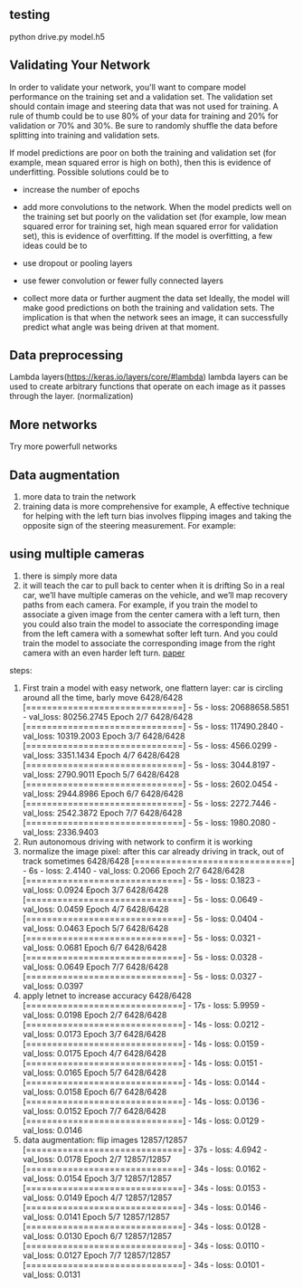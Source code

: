 ## testing
python drive.py model.h5
## Validating Your Network
In order to validate your network, you'll want to compare model performance on the training set and a validation set. The validation set should contain image and steering data that was not used for training. A rule of thumb could be to use 80% of your data for training and 20% for validation or 70% and 30%. Be sure to randomly shuffle the data before splitting into training and validation sets.

If model predictions are poor on both the training and validation set (for example, mean squared error is high on both), then this is evidence of underfitting. Possible solutions could be to

- increase the number of epochs
- add more convolutions to the network.
When the model predicts well on the training set but poorly on the validation set (for example, low mean squared error for training set, high mean squared error for validation set), this is evidence of overfitting. If the model is overfitting, a few ideas could be to

- use dropout or pooling layers
- use fewer convolution or fewer fully connected layers
- collect more data or further augment the data set
Ideally, the model will make good predictions on both the training and validation sets. The implication is that when the network sees an image, it can successfully predict what angle was being driven at that moment.

## Data preprocessing
Lambda layers(https://keras.io/layers/core/#lambda) lambda layers can be used to create arbitrary functions that operate on each image as it passes through the layer. (normalization)
## More networks
Try more powerfull networks
## Data augmentation
1. more data to train the network
2. training data is more comprehensive
for example, A effective technique for helping with the left turn bias involves flipping images and taking the opposite sign of the steering measurement. For example:
## using multiple cameras
1. there is simply more data
2. it will teach the car to pull back to center when it is drifting
So in a real car, we’ll have multiple cameras on the vehicle, and we’ll map recovery paths from each camera. For example, if you train the model to associate a given image from the center camera with a left turn, then you could also train the model to associate the corresponding image from the left camera with a somewhat softer left turn. And you could train the model to associate the corresponding image from the right camera with an even harder left turn.
[paper](http://images.nvidia.com/content/tegra/automotive/images/2016/solutions/pdf/end-to-end-dl-using-px.pdf)


steps:
1. First train a model with easy network, one flattern layer: car is circling around all the time, barly move
6428/6428 [==============================] - 5s - loss: 20688658.5851 - val_loss: 80256.2745
Epoch 2/7
6428/6428 [==============================] - 5s - loss: 117490.2840 - val_loss: 10319.2003
Epoch 3/7
6428/6428 [==============================] - 5s - loss: 4566.0299 - val_loss: 3351.1434
Epoch 4/7
6428/6428 [==============================] - 5s - loss: 3044.8197 - val_loss: 2790.9011
Epoch 5/7
6428/6428 [==============================] - 5s - loss: 2602.0454 - val_loss: 2944.8986
Epoch 6/7
6428/6428 [==============================] - 5s - loss: 2272.7446 - val_loss: 2542.3872
Epoch 7/7
6428/6428 [==============================] - 5s - loss: 1980.2080 - val_loss: 2336.9403
2. Run autonomous driving with network to confirm it is working
3. normalize the image pixel: after this car already driving in track, out of track sometimes
6428/6428 [==============================] - 6s - loss: 2.4140 - val_loss: 0.2066
Epoch 2/7
6428/6428 [==============================] - 5s - loss: 0.1823 - val_loss: 0.0924
Epoch 3/7
6428/6428 [==============================] - 5s - loss: 0.0649 - val_loss: 0.0459
Epoch 4/7
6428/6428 [==============================] - 5s - loss: 0.0404 - val_loss: 0.0463
Epoch 5/7
6428/6428 [==============================] - 5s - loss: 0.0321 - val_loss: 0.0681
Epoch 6/7
6428/6428 [==============================] - 5s - loss: 0.0328 - val_loss: 0.0649
Epoch 7/7
6428/6428 [==============================] - 5s - loss: 0.0327 - val_loss: 0.0397
4. apply letnet to increase accuracy
6428/6428 [==============================] - 17s - loss: 5.9959 - val_loss: 0.0198
Epoch 2/7
6428/6428 [==============================] - 14s - loss: 0.0212 - val_loss: 0.0173
Epoch 3/7
6428/6428 [==============================] - 14s - loss: 0.0159 - val_loss: 0.0175
Epoch 4/7
6428/6428 [==============================] - 14s - loss: 0.0151 - val_loss: 0.0165
Epoch 5/7
6428/6428 [==============================] - 14s - loss: 0.0144 - val_loss: 0.0158
Epoch 6/7
6428/6428 [==============================] - 14s - loss: 0.0136 - val_loss: 0.0152
Epoch 7/7
6428/6428 [==============================] - 14s - loss: 0.0129 - val_loss: 0.0146
5. data augmentation: flip images
12857/12857 [==============================] - 37s - loss: 4.6942 - val_loss: 0.0178
Epoch 2/7
12857/12857 [==============================] - 34s - loss: 0.0162 - val_loss: 0.0154
Epoch 3/7
12857/12857 [==============================] - 34s - loss: 0.0153 - val_loss: 0.0149
Epoch 4/7
12857/12857 [==============================] - 34s - loss: 0.0146 - val_loss: 0.0141
Epoch 5/7
12857/12857 [==============================] - 34s - loss: 0.0128 - val_loss: 0.0130
Epoch 6/7
12857/12857 [==============================] - 34s - loss: 0.0110 - val_loss: 0.0127
Epoch 7/7
12857/12857 [==============================] - 34s - loss: 0.0101 - val_loss: 0.0131
